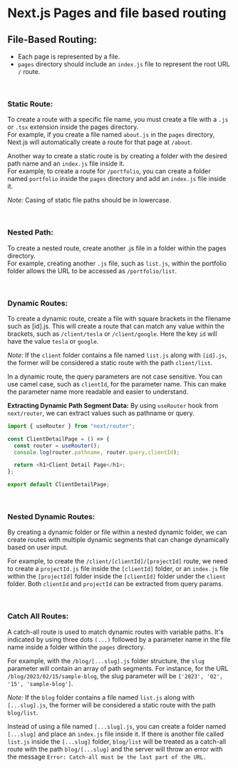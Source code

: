 # Next.js Pages and file based routing

## File-Based Routing:

- Each page is represented by a file.
- `pages` directory should include an `index.js` file to represent the root URL `/` route.

<br/>

### **Static Route:**

To create a route with a specific file name, you must create a file with a `.js` or `.tsx` extension inside the pages directory.
<br/>
For example, if you create a file named `about.js` in the `pages` directory, Next.js will automatically create a route for that page at `/about`.

Another way to create a static route is by creating a folder with the desired path name and an `index.js` file inside it.
<br/>
For example, to create a route for `/portfolio`, you can create a folder named `portfolio` inside the `pages` directory and add an `index.js` file inside it.

_Note:_ Casing of static file paths should be in lowercase.

<br/>

### **Nested Path:**

To create a nested route, create another .js file in a folder within the pages directory.
<br/>
For example, creating another `.js` file, such as `list.js`, within the portfolio folder allows the URL to be accessed as `/portfolio/list`.

<br/>

### **Dynamic Routes:**

To create a dynamic route, create a file with square brackets in the filename such as [id].js. This will create a route that can match any value within the brackets, such as `/client/tesla` or `/client/google`. Here the key `id` will have the value `tesla` or `google`.

_Note:_ If the `client` folder contains a file named `list.js` along with `[id].js`, the former will be considered a static route with the path `client/list`.

In a dynamic route, the query parameters are not case sensitive. You can use camel case, such as `clientId`, for the parameter name. This can make the parameter name more readable and easier to understand.

**Extracting Dynamic Path Segment Data:**
By using `useRouter` hook from `next/router`, we can extract values such as pathname or query.

```js
import { useRouter } from "next/router";

const ClientDetailPage = () => {
  const router = useRouter();
  console.log(router.pathname, router.query.clientId);

  return <h1>Client Detail Page</h1>;
};

export default ClientDetailPage;
```

<br/>

### **Nested Dynamic Routes:**

By creating a dynamic folder or file within a nested dynamic folder, we can create routes with multiple dynamic segments that can change dynamically based on user input.

For example, to create the `/client/[clientId]/[projectId]` route, we need to create a `projectId.js` file inside the `[clientId]` folder, or an `index.js` file within the `[projectId]` folder inside the `[clientId]` folder under the `client` folder. Both `clientId` and `projectId` can be extracted from query params.

<br/>

### **Catch All Routes:**

A catch-all route is used to match dynamic routes with variable paths. It's indicated by using three dots `(...)` followed by a parameter name in the file name inside a folder within the `pages` directory.

For example, with the `/blog/[...slug].js` folder structure, the `slug` parameter will contain an array of path segments. For instance, for the URL `/blog/2023/02/15/sample-blog`, the slug parameter will be `['2023', '02', '15', 'sample-blog']`.

_Note:_ If the `blog` folder contains a file named `list.js` along with `[...slug].js`, the former will be considered a static route with the path `blog/list`.

Instead of using a file named `[...slug].js`, you can create a folder named `[...slug]` and place an `index.js` file inside it. If there is another file called `list.js` inside the `[...slug]` folder, `blog/list` will be treated as a catch-all route with the path `blog/[...slug]` and the server will throw an error with the message `Error: Catch-all must be the last part of the URL.`
